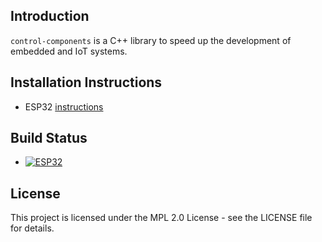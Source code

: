 ## Introduction

`control-components` is a C++ library to speed up the development of embedded and IoT systems.

## Installation Instructions

- ESP32 [instructions](docs/install/esp32.md)

## Build Status

- [![ESP32](https://github.com/open-control-systems/esp-components/actions/workflows/esp32.yml/badge.svg)](https://github.com/open-control-systems/esp-components/actions/workflows/esp32.yml)

## License

This project is licensed under the MPL 2.0 License - see the LICENSE file for details.
